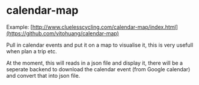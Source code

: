 # calendar-map

Example: [http://www.cluelesscycling.com/calendar-map/index.html](https://github.com/vitohuang/calendar-map)

Pull in calendar events and put it on a map to visualise it, this is very usefull when plan a trip etc.

At the moment, this will reads in a json file and display it, there will be a seperate backend to download the calendar event (from Google calendar) and convert that into json file.
